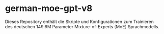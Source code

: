# german-moe-gpt-v8
Dieses Repository enthält die Skripte und Konfigurationen zum Trainieren des deutschen 149.6M Parameter Mixture-of-Experts (MoE)  Sprachmodells.

